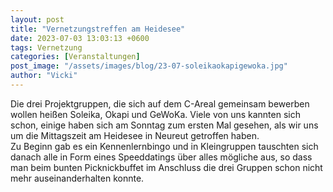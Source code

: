 ```yaml
---
layout: post
title: "Vernetzungstreffen am Heidesee"
date: 2023-07-03 13:03:13 +0600
tags: Vernetzung
categories: [Veranstaltungen]
post_image: "/assets/images/blog/23-07-soleikaokapigewoka.jpg"
author: "Vicki"
---
```


<p>Die drei Projektgruppen, die sich auf dem C-Areal gemeinsam bewerben wollen heißen Soleika, Okapi und GeWoKa. Viele von uns kannten sich schon, einige haben sich 
am Sonntag zum ersten Mal gesehen, als wir uns um die Mittagszeit am Heidesee in Neureut getroffen haben. 
<br>
Zu Beginn gab es ein Kennenlernbingo und in Kleingruppen tauschten sich danach alle in Form eines Speeddatings über alles mögliche aus, so dass man beim bunten Picknickbuffet
im Anschluss die drei Gruppen schon nicht mehr auseinanderhalten konnte. <br>  </p>
 
